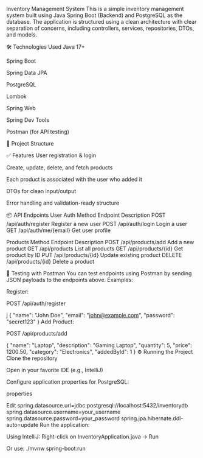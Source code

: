 



Inventory Management System
This is a simple inventory management system built using Java Spring Boot (Backend) and PostgreSQL as the database. The application is structured using a clean architecture with clear separation of concerns, including controllers, services, repositories, DTOs, and models.

🛠 Technologies Used
Java 17+

Spring Boot

Spring Data JPA

PostgreSQL

Lombok

Spring Web

Spring Dev Tools

Postman (for API testing)

📁 Project Structure

✅ Features
User registration & login 

Create, update, delete, and fetch products

Each product is associated with the user who added it

DTOs for clean input/output

Error handling and validation-ready structure

📦 API Endpoints
User Auth
Method	Endpoint	Description
POST	/api/auth/register	Register a new user
POST	/api/auth/login	Login a user
GET	/api/auth/me/{email}	Get user profile

Products
Method	Endpoint	Description
POST	/api/products/add	Add a new product
GET	/api/products	List all products
GET	/api/products/{id}	Get product by ID
PUT	/api/products/{id}	Update existing product
DELETE	/api/products/{id}	Delete a product

🧪 Testing with Postman
You can test endpoints using Postman by sending JSON payloads to the endpoints above. Examples:

Register:

POST /api/auth/register

j
{
  "name": "John Doe",
  "email": "john@example.com",
  "password": "secret123"
}
Add Product:

POST /api/products/add


{
  "name": "Laptop",
  "description": "Gaming Laptop",
  "quantity": 5,
  "price": 1200.50,
  "category": "Electronics",
  "addedById": 1
}
⚙️ Running the Project
Clone the repository

Open in your favorite IDE (e.g., IntelliJ)

Configure application.properties for PostgreSQL:

properties

Edit
spring.datasource.url=jdbc:postgresql://localhost:5432/inventorydb
spring.datasource.username=your_username
spring.datasource.password=your_password
spring.jpa.hibernate.ddl-auto=update
Run the application:

Using IntelliJ: Right-click on InventoryApplication.java → Run

Or use: ./mvnw spring-boot:run
